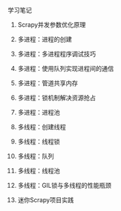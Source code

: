 ﻿学习笔记
1. Scrapy并发参数优化原理

2. 多进程：进程的创建

3. 多进程：多进程程序调试技巧

4. 多进程：使用队列实现进程间的通信

5. 多进程：管道共享内存

6. 多进程：锁机制解决资源抢占

7. 多进程：进程池

8. 多线程：创建线程

9. 多线程：线程锁

10. 多线程：队列

11. 多线程：线程池

12. 多线程：GIL锁与多线程的性能瓶颈

13. 迷你Scrapy项目实践

